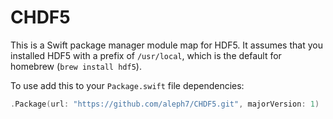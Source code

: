 # CHDF5
This is a Swift package manager module map for HDF5. It assumes that you installed HDF5 with a prefix of `/usr/local`, which is the default for homebrew (`brew install hdf5`).

To use add this to your `Package.swift` file dependencies: 
```swift
.Package(url: "https://github.com/aleph7/CHDF5.git", majorVersion: 1)
```
